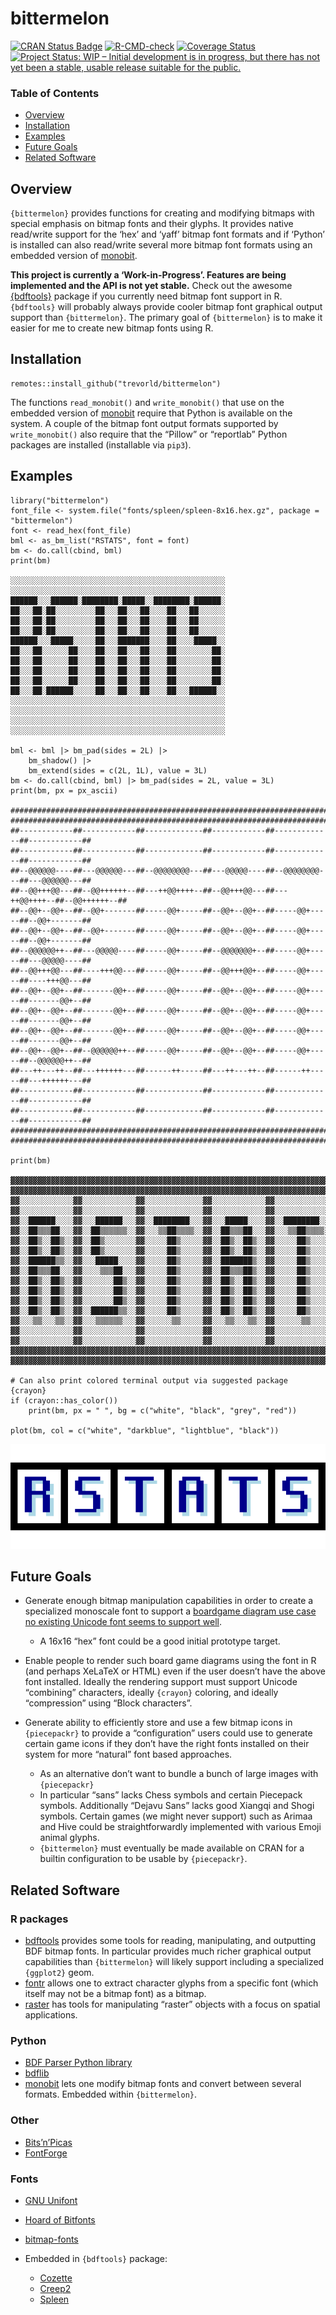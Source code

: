 # bittermelon

[![CRAN Status
Badge](https://www.r-pkg.org/badges/version/bittermelon)](https://cran.r-project.org/package=bittermelon)
[![R-CMD-check](https://github.com/trevorld/bittermelon/workflows/R-CMD-check/badge.svg)](https://github.com/trevorld/bittermelon/actions)
[![Coverage
Status](https://img.shields.io/codecov/c/github/trevorld/bittermelon.svg)](https://codecov.io/github/trevorld/bittermelon?branch=main)
[![Project Status: WIP – Initial development is in progress, but there
has not yet been a stable, usable release suitable for the
public.](https://www.repostatus.org/badges/latest/wip.svg)](https://www.repostatus.org/#wip)

### Table of Contents

-   [Overview](#overview)
-   [Installation](#installation)
-   [Examples](#examples)
-   [Future Goals](#future)
-   [Related Software](#similar)

## <a name="overview">Overview</a>

`{bittermelon}` provides functions for creating and modifying bitmaps
with special emphasis on bitmap fonts and their glyphs. It provides
native read/write support for the ‘hex’ and ‘yaff’ bitmap font formats
and if ‘Python’ is installed can also read/write several more bitmap
font formats using an embedded version of
[monobit](https://github.com/robhagemans/monobit).

**This project is currently a ‘Work-in-Progress’. Features are being
implemented and the API is not yet stable.** Check out the awesome
[{bdftools}](https://github.com/coolbutuseless/bdftools) package if you
currently need bitmap font support in R. `{bdftools}` will probably
always provide cooler bitmap font graphical output support than
`{bittermelon}`. The primary goal of `{bittermelon}` is to make it
easier for me to create new bitmap fonts using R.

## <a name="installation">Installation</a>

    remotes::install_github("trevorld/bittermelon")

The functions `read_monobit()` and `write_monobit()` that use on the
embedded version of [monobit](https://github.com/robhagemans/monobit)
require that Python is available on the system. A couple of the bitmap
font output formats supported by `write_monobit()` also require that the
“Pillow” or “reportlab” Python packages are installed (installable via
`pip3`).

## <a name="examples">Examples</a>

    library("bittermelon")
    font_file <- system.file("fonts/spleen/spleen-8x16.hex.gz", package = "bittermelon")
    font <- read_hex(font_file)
    bml <- as_bm_list("RSTATS", font = font)
    bm <- do.call(cbind, bml)
    print(bm)

    ░░░░░░░░░░░░░░░░░░░░░░░░░░░░░░░░░░░░░░░░░░░░░░░░
    ░░░░░░░░░░░░░░░░░░░░░░░░░░░░░░░░░░░░░░░░░░░░░░░░
    ██████░░░██████░████████░█████░░████████░██████░
    ██░░░██░██░░░░░░░░░██░░░██░░░██░░░░██░░░██░░░░░░
    ██░░░██░██░░░░░░░░░██░░░██░░░██░░░░██░░░██░░░░░░
    ██░░░██░██░░░░░░░░░██░░░██░░░██░░░░██░░░██░░░░░░
    ██████░░░█████░░░░░██░░░███████░░░░██░░░░█████░░
    ██░░░██░░░░░░██░░░░██░░░██░░░██░░░░██░░░░░░░░██░
    ██░░░██░░░░░░██░░░░██░░░██░░░██░░░░██░░░░░░░░██░
    ██░░░██░░░░░░██░░░░██░░░██░░░██░░░░██░░░░░░░░██░
    ██░░░██░░░░░░██░░░░██░░░██░░░██░░░░██░░░░░░░░██░
    ██░░░██░██████░░░░░██░░░██░░░██░░░░██░░░██████░░
    ░░░░░░░░░░░░░░░░░░░░░░░░░░░░░░░░░░░░░░░░░░░░░░░░
    ░░░░░░░░░░░░░░░░░░░░░░░░░░░░░░░░░░░░░░░░░░░░░░░░
    ░░░░░░░░░░░░░░░░░░░░░░░░░░░░░░░░░░░░░░░░░░░░░░░░
    ░░░░░░░░░░░░░░░░░░░░░░░░░░░░░░░░░░░░░░░░░░░░░░░░

    bml <- bml |> bm_pad(sides = 2L) |>
        bm_shadow() |>
        bm_extend(sides = c(2L, 1L), value = 3L)
    bm <- do.call(cbind, bml) |> bm_pad(sides = 2L, value = 3L)
    print(bm, px = px_ascii)

    ########################################################################################
    ########################################################################################
    ##------------##------------##-------------##------------##-------------##------------##
    ##------------##------------##-------------##------------##-------------##------------##
    ##--@@@@@@----##---@@@@@@---##--@@@@@@@@---##---@@@@@----##--@@@@@@@@---##---@@@@@@---##
    ##--@@+++@@---##--@@++++++--##---++@@++++--##--@@+++@@---##---++@@++++--##--@@++++++--##
    ##--@@+--@@+--##--@@+-------##-----@@+-----##--@@+--@@+--##-----@@+-----##--@@+-------##
    ##--@@+--@@+--##--@@+-------##-----@@+-----##--@@+--@@+--##-----@@+-----##--@@+-------##
    ##--@@@@@@++--##---@@@@@----##-----@@+-----##--@@@@@@@+--##-----@@+-----##---@@@@@----##
    ##--@@+++@@---##----+++@@---##-----@@+-----##--@@+++@@+--##-----@@+-----##----+++@@---##
    ##--@@+--@@+--##-------@@+--##-----@@+-----##--@@+--@@+--##-----@@+-----##-------@@+--##
    ##--@@+--@@+--##-------@@+--##-----@@+-----##--@@+--@@+--##-----@@+-----##-------@@+--##
    ##--@@+--@@+--##-------@@+--##-----@@+-----##--@@+--@@+--##-----@@+-----##-------@@+--##
    ##--@@+--@@+--##--@@@@@@++--##-----@@+-----##--@@+--@@+--##-----@@+-----##--@@@@@@++--##
    ##---++---++--##---++++++---##------++-----##---++---++--##------++-----##---++++++---##
    ##------------##------------##-------------##------------##-------------##------------##
    ##------------##------------##-------------##------------##-------------##------------##
    ########################################################################################
    ########################################################################################

    print(bm)

    ▓▓▓▓▓▓▓▓▓▓▓▓▓▓▓▓▓▓▓▓▓▓▓▓▓▓▓▓▓▓▓▓▓▓▓▓▓▓▓▓▓▓▓▓▓▓▓▓▓▓▓▓▓▓▓▓▓▓▓▓▓▓▓▓▓▓▓▓▓▓▓▓▓▓▓▓▓▓▓▓▓▓▓▓▓▓▓▓
    ▓▓▓▓▓▓▓▓▓▓▓▓▓▓▓▓▓▓▓▓▓▓▓▓▓▓▓▓▓▓▓▓▓▓▓▓▓▓▓▓▓▓▓▓▓▓▓▓▓▓▓▓▓▓▓▓▓▓▓▓▓▓▓▓▓▓▓▓▓▓▓▓▓▓▓▓▓▓▓▓▓▓▓▓▓▓▓▓
    ▓▓░░░░░░░░░░░░▓▓░░░░░░░░░░░░▓▓░░░░░░░░░░░░░▓▓░░░░░░░░░░░░▓▓░░░░░░░░░░░░░▓▓░░░░░░░░░░░░▓▓
    ▓▓░░░░░░░░░░░░▓▓░░░░░░░░░░░░▓▓░░░░░░░░░░░░░▓▓░░░░░░░░░░░░▓▓░░░░░░░░░░░░░▓▓░░░░░░░░░░░░▓▓
    ▓▓░░██████░░░░▓▓░░░██████░░░▓▓░░████████░░░▓▓░░░█████░░░░▓▓░░████████░░░▓▓░░░██████░░░▓▓
    ▓▓░░██▒▒▒██░░░▓▓░░██▒▒▒▒▒▒░░▓▓░░░▒▒██▒▒▒▒░░▓▓░░██▒▒▒██░░░▓▓░░░▒▒██▒▒▒▒░░▓▓░░██▒▒▒▒▒▒░░▓▓
    ▓▓░░██▒░░██▒░░▓▓░░██▒░░░░░░░▓▓░░░░░██▒░░░░░▓▓░░██▒░░██▒░░▓▓░░░░░██▒░░░░░▓▓░░██▒░░░░░░░▓▓
    ▓▓░░██▒░░██▒░░▓▓░░██▒░░░░░░░▓▓░░░░░██▒░░░░░▓▓░░██▒░░██▒░░▓▓░░░░░██▒░░░░░▓▓░░██▒░░░░░░░▓▓
    ▓▓░░██████▒▒░░▓▓░░░█████░░░░▓▓░░░░░██▒░░░░░▓▓░░███████▒░░▓▓░░░░░██▒░░░░░▓▓░░░█████░░░░▓▓
    ▓▓░░██▒▒▒██░░░▓▓░░░░▒▒▒██░░░▓▓░░░░░██▒░░░░░▓▓░░██▒▒▒██▒░░▓▓░░░░░██▒░░░░░▓▓░░░░▒▒▒██░░░▓▓
    ▓▓░░██▒░░██▒░░▓▓░░░░░░░██▒░░▓▓░░░░░██▒░░░░░▓▓░░██▒░░██▒░░▓▓░░░░░██▒░░░░░▓▓░░░░░░░██▒░░▓▓
    ▓▓░░██▒░░██▒░░▓▓░░░░░░░██▒░░▓▓░░░░░██▒░░░░░▓▓░░██▒░░██▒░░▓▓░░░░░██▒░░░░░▓▓░░░░░░░██▒░░▓▓
    ▓▓░░██▒░░██▒░░▓▓░░░░░░░██▒░░▓▓░░░░░██▒░░░░░▓▓░░██▒░░██▒░░▓▓░░░░░██▒░░░░░▓▓░░░░░░░██▒░░▓▓
    ▓▓░░██▒░░██▒░░▓▓░░██████▒▒░░▓▓░░░░░██▒░░░░░▓▓░░██▒░░██▒░░▓▓░░░░░██▒░░░░░▓▓░░██████▒▒░░▓▓
    ▓▓░░░▒▒░░░▒▒░░▓▓░░░▒▒▒▒▒▒░░░▓▓░░░░░░▒▒░░░░░▓▓░░░▒▒░░░▒▒░░▓▓░░░░░░▒▒░░░░░▓▓░░░▒▒▒▒▒▒░░░▓▓
    ▓▓░░░░░░░░░░░░▓▓░░░░░░░░░░░░▓▓░░░░░░░░░░░░░▓▓░░░░░░░░░░░░▓▓░░░░░░░░░░░░░▓▓░░░░░░░░░░░░▓▓
    ▓▓░░░░░░░░░░░░▓▓░░░░░░░░░░░░▓▓░░░░░░░░░░░░░▓▓░░░░░░░░░░░░▓▓░░░░░░░░░░░░░▓▓░░░░░░░░░░░░▓▓
    ▓▓▓▓▓▓▓▓▓▓▓▓▓▓▓▓▓▓▓▓▓▓▓▓▓▓▓▓▓▓▓▓▓▓▓▓▓▓▓▓▓▓▓▓▓▓▓▓▓▓▓▓▓▓▓▓▓▓▓▓▓▓▓▓▓▓▓▓▓▓▓▓▓▓▓▓▓▓▓▓▓▓▓▓▓▓▓▓
    ▓▓▓▓▓▓▓▓▓▓▓▓▓▓▓▓▓▓▓▓▓▓▓▓▓▓▓▓▓▓▓▓▓▓▓▓▓▓▓▓▓▓▓▓▓▓▓▓▓▓▓▓▓▓▓▓▓▓▓▓▓▓▓▓▓▓▓▓▓▓▓▓▓▓▓▓▓▓▓▓▓▓▓▓▓▓▓▓

    # Can also print colored terminal output via suggested package {crayon}
    if (crayon::has_color())
        print(bm, px = " ", bg = c("white", "black", "grey", "red"))

    plot(bm, col = c("white", "darkblue", "lightblue", "black"))

![](man/figures/README-plot-1.png)

## <a name="future">Future Goals</a>

-   Generate enough bitmap manipulation capabilities in order to create
    a specialized monoscale font to support a [boardgame diagram use
    case no existing Unicode font seems to support
    well](https://trevorldavis.com/piecepackr/unicode-piecepack-diagrams.html#piecepack-font-wishlist).

    -   A 16x16 “hex” font could be a good initial prototype target.

-   Enable people to render such board game diagrams using the font in R
    (and perhaps XeLaTeX or HTML) even if the user doesn’t have the
    above font installed. Ideally the rendering support must support
    Unicode “combining” characters, ideally `{crayon}` coloring, and
    ideally “compression” using “Block characters”.

-   Generate ability to efficiently store and use a few bitmap icons in
    `{piecepackr}` to provide a “configuration” users could use to
    generate certain game icons if they don’t have the right fonts
    installed on their system for more “natural” font based approaches.

    -   As an alternative don’t want to bundle a bunch of large images
        with `{piecepackr}`
    -   In particular “sans” lacks Chess symbols and certain Piecepack
        symbols. Additionally “Dejavu Sans” lacks good Xiangqi and Shogi
        symbols. Certain games (we might never support) such as Arimaa
        and Hive could be straightforwardly implemented with various
        Emoji animal glyphs.
    -   `{bittermelon}` must eventually be made available on CRAN for a
        builtin configuration to be usable by `{piecepackr}`.

## <a name="similar">Related Software</a>

### R packages

-   [bdftools](https://github.com/coolbutuseless/bdftools) provides some
    tools for reading, manipulating, and outputting BDF bitmap fonts. In
    particular provides much richer graphical output capabilities than
    `{bittermelon}` will likely support including a specialized
    `{ggplot2}` geom.
-   [fontr](https://github.com/yixuan/fontr) allows one to extract
    character glyphs from a specific font (which itself may not be a
    bitmap font) as a bitmap.
-   [raster](https://rspatial.org/raster/pkg/index.html) has tools for
    manipulating “raster” objects with a focus on spatial applications.

### Python

-   [BDF Parser Python library](https://github.com/tomchen/bdfparser)
-   [bdflib](https://gitlab.com/Screwtapello/bdflib)
-   [monobit](https://github.com/robhagemans/monobit) lets one modify
    bitmap fonts and convert between several formats. Embedded within
    `{bittermelon}`.

### Other

-   [Bits’n’Picas](https://github.com/kreativekorp/bitsnpicas)
-   [FontForge](http://fontforge.org/en-US/)

### Fonts

-   [GNU Unifont](https://www.unifoundry.com/unifont/index.html)

-   [Hoard of
    Bitfonts](https://github.com/robhagemans/hoard-of-bitfonts)

-   [bitmap-fonts](https://github.com/Tecate/bitmap-fonts)

-   Embedded in `{bdftools}` package:

    -   [Cozette](https://github.com/slavfox/Cozette)
    -   [Creep2](https://github.com/raymond-w-ko/creep2)
    -   [Spleen](https://github.com/fcambus/spleen)
